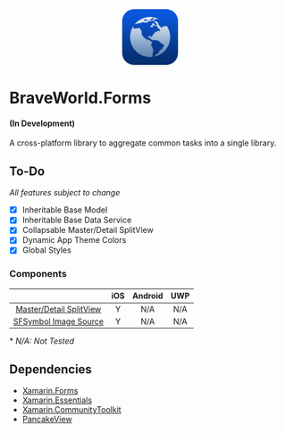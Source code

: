 <center>
<img src="https://raw.githubusercontent.com/braveworldinc/BraveWorld.Forms/main/assets/package-icon.png" height="100"/>
</center>

<h1>BraveWorld.Forms</h1>
<h4>(In Development)</h4>

A cross-platform library to aggregate common tasks into a single library.

## To-Do

*All features subject to change*

- [x] Inheritable Base Model
- [x] Inheritable Base Data Service
- [x] Collapsable Master/Detail SplitView
- [x] Dynamic App Theme Colors
- [x] Global Styles

### Components
|                         | iOS | Android | UWP |
| :---------------------: | :-: | :-----: | :-: |
| [Master/Detail SplitView](https://github.com/braveworldinc/BraveWorld.Forms/blob/main/src/BraveWorld.Forms/Views/MasterDetailView.shared.cs) | Y | N/A | N/A |
| [SFSymbol Image Source](https://github.com/braveworldinc/BraveWorld.Forms/blob/main/src/BraveWorld.Forms/Views/SymbolImageSource/SymbolImageSource.shared.cs) | Y | N/A | N/A |

\* *N/A: Not Tested*


## Dependencies
- [Xamarin.Forms](https://github.com/xamarin/Xamarin.Forms)
- [Xamarin.Essentials](https://github.com/xamarin/Essentials)
- [Xamarin.CommunityToolkit](https://github.com/xamarin/XamarinCommunityToolkit)
- [PancakeView](https://github.com/sthewissen/Xamarin.Forms.PancakeView)
